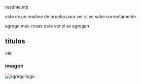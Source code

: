 readme.md

esto es un readme de prueba para ver si se sube correctamente

agrego mas cosas para ver si se agregan 

## titulos
ver 

### imagen
![agrego logo](blob:https://web.whatsapp.com/94655d1f-1e39-4501-a296-8f2bafacb2a0)